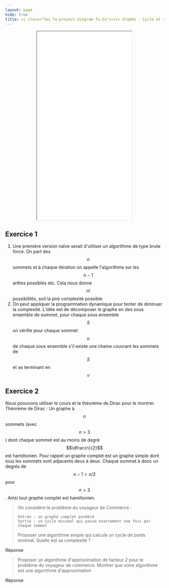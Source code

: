 ```yaml
--- 
layout: page
hide: true
title: <i class="fas fa-project-diagram fa-2x"></i> Graphe - Cycle et voyageur de commerce
---
```

<script type="text/javascript" async
  src="https://cdn.mathjax.org/mathjax/latest/MathJax.js?config=TeX-MML-AM_CHTML">
</script>

<center>
<iframe src="/assets/pdf/voyageur.pdf" height="600" width="60%"></iframe>
</center>

## Exercice 1

1. Une première version naïve serait d'utiliser un algortihme de type brute
force. On part des $$n$$ sommets et à chaque itération on appelle l'algorithme
sur les $$n-1$$ arêtes possibles etc. Cela nous donne $$n!$$ possibilités, soit
la pire complexité possible
2. On peut appliquer la programmation dynamique pour tenter de diminuer la
complexité. L'idée est de décomposer le graphe en des sous ensemble de sommet,
pour chaque sous ensemble $$S$$ on vérifie pour chaque sommet $$u$$ de chaque sous ensemble
s'il existe une chaine couvrant les sommets de $$S$$ et se terminant en $$v$$ 

## Exercice 2 
Nous poouvons utiliser le cours et le théorème de Dirac pour le montrer.
Théorème de Dirac : Un graphe à $$n$$ sommets (avec $$n>3$$) dont chaque sommet
est au moins de degré $$\dfrac{n}{2}$$ est hamiltonien. Pour rappel un graphe
complet est un graphe simple dont tous les sommets sont adjacents deux à deux.
Chaque sommet à donc un degrés de $$n-1 > n/2$$ pour $$n>3$$. Ainsi tout graphe
complet est hamiltonien. 


> On considère le problème du voyageur de Commerce : 
> ```
> Entrée : un graphe complet pondéré
> Sortie : un cycle minimal qui passe exactement une fois par chaque sommet 
> ```
> Proposer une algorithme simple qui calcule un cycle de poids minimal. Quelle est sa complexité ?

Réponse

> Proposer un algorithme d'approximation de facteur 2 pour le problème du voyageur de commerce. Montrer que votre algorithme est une algorithme d'approximation 

Réponse
